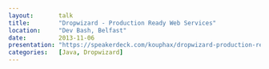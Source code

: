 ```yaml
---
layout:       talk
title:        "Dropwizard - Production Ready Web Services"
location:     "Dev Bash, Belfast"
date:         2013-11-06
presentation: "https://speakerdeck.com/kouphax/dropwizard-production-ready-web-services"
categories:   [Java, Dropwizard]
---
```


